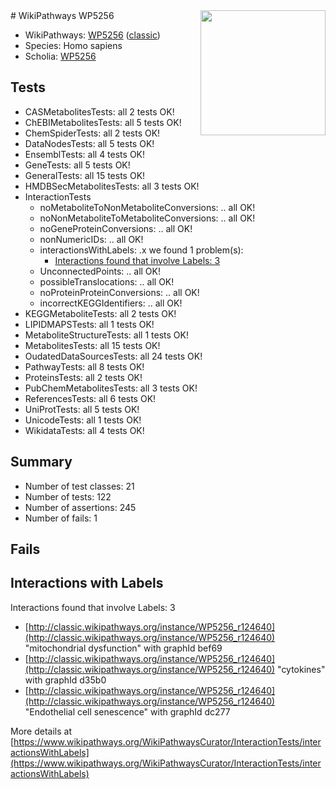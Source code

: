 <img style="float: right; width: 200px" src="https://upload.wikimedia.org/wikipedia/commons/thumb/8/83/Wplogo_with_text_500.png/640px-Wplogo_with_text_500.png" />
# WikiPathways WP5256

* WikiPathways: [WP5256](https://wikipathways.org/pathways/WP5256) ([classic](https://classic.wikipathways.org/instance/WP5256))
* Species: Homo sapiens
* Scholia: [WP5256](https://scholia.toolforge.org/wikipathways/WP5256)
## Tests
* CASMetabolitesTests: all 2 tests OK!
* ChEBIMetabolitesTests: all 5 tests OK!
* ChemSpiderTests: all 2 tests OK!
* DataNodesTests: all 5 tests OK!
* EnsemblTests: all 4 tests OK!
* GeneTests: all 5 tests OK!
* GeneralTests: all 15 tests OK!
* HMDBSecMetabolitesTests: all 3 tests OK!
* InteractionTests
    * noMetaboliteToNonMetaboliteConversions: .. all OK!
    * noNonMetaboliteToMetaboliteConversions: .. all OK!
    * noGeneProteinConversions: .. all OK!
    * nonNumericIDs: .. all OK!
    * interactionsWithLabels: .x we found 1 problem(s):
        * [Interactions found that involve Labels: 3](#630d267a)
    * UnconnectedPoints: .. all OK!
    * possibleTranslocations: .. all OK!
    * noProteinProteinConversions: .. all OK!
    * incorrectKEGGIdentifiers: .. all OK!
* KEGGMetaboliteTests: all 2 tests OK!
* LIPIDMAPSTests: all 1 tests OK!
* MetaboliteStructureTests: all 1 tests OK!
* MetabolitesTests: all 15 tests OK!
* OudatedDataSourcesTests: all 24 tests OK!
* PathwayTests: all 8 tests OK!
* ProteinsTests: all 2 tests OK!
* PubChemMetabolitesTests: all 3 tests OK!
* ReferencesTests: all 6 tests OK!
* UniProtTests: all 5 tests OK!
* UnicodeTests: all 1 tests OK!
* WikidataTests: all 4 tests OK!


## Summary

* Number of test classes: 21
* Number of tests: 122
* Number of assertions: 245
* Number of fails: 1

## Fails

<a name="630d267a" />

## Interactions with Labels

Interactions found that involve Labels: 3

* [http://classic.wikipathways.org/instance/WP5256_r124640](http://classic.wikipathways.org/instance/WP5256_r124640) "mitochondrial dysfunction" with graphId bef69
* [http://classic.wikipathways.org/instance/WP5256_r124640](http://classic.wikipathways.org/instance/WP5256_r124640) "cytokines" with graphId d35b0
* [http://classic.wikipathways.org/instance/WP5256_r124640](http://classic.wikipathways.org/instance/WP5256_r124640) "Endothelial cell senescence" with graphId dc277


More details at [https://www.wikipathways.org/WikiPathwaysCurator/InteractionTests/interactionsWithLabels](https://www.wikipathways.org/WikiPathwaysCurator/InteractionTests/interactionsWithLabels)

